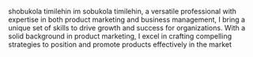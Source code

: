  shobukola timilehin
im sobukola timilehin, a versatile professional with expertise in both product marketing and business management, I bring a unique set of skills to drive growth and success for organizations. With a solid background in product marketing, I excel in crafting compelling strategies to position and promote products effectively in the market
